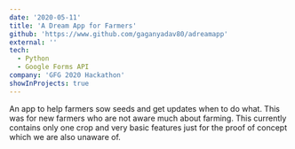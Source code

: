 ```yaml
---
date: '2020-05-11'
title: 'A Dream App for Farmers'
github: 'https://www.github.com/gaganyadav80/adreamapp'
external: ''
tech:
  - Python
  - Google Forms API
company: 'GFG 2020 Hackathon'
showInProjects: true
---
```


An app to help farmers sow seeds and get updates when to do what. This was for new farmers who are not aware much about farming. This currently contains only one crop and very basic features just for the proof of concept which we are also unaware of.
